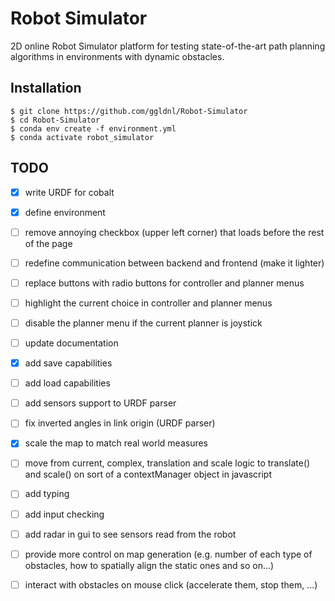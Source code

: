 # Robot Simulator

2D online Robot Simulator platform for testing state-of-the-art path planning algorithms in environments with dynamic obstacles.

## Installation

    $ git clone https://github.com/ggldnl/Robot-Simulator
    $ cd Robot-Simulator
    $ conda env create -f environment.yml
    $ conda activate robot_simulator

## TODO

- [x] write URDF for cobalt
- [x] define environment
- [ ] remove annoying checkbox (upper left corner) that loads before the rest of the page 
- [ ] redefine communication between backend and frontend (make it lighter)
- [ ] replace buttons with radio buttons for controller and planner menus
- [ ] highlight the current choice in controller and planner menus
- [ ] disable the planner menu if the current planner is joystick
- [ ] update documentation
- [x] add save capabilities
- [ ] add load capabilities
- [ ] add sensors support to URDF parser
- [ ] fix inverted angles in link origin (URDF parser)
- [x] scale the map to match real world measures
- [ ] move from current, complex, translation and scale logic to
    translate() and scale() on sort of a contextManager object in javascript
- [ ] add typing
- [ ] add input checking
- [ ] add radar in gui to see sensors read from the robot
- [ ] provide more control on map generation (e.g. number of each type of obstacles, how to spatially align the static ones and so on...)
- [ ] interact with obstacles on mouse click (accelerate them, stop them, ...) 





